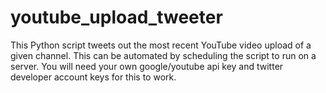 # youtube_upload_tweeter
This Python script tweets out the most recent YouTube video upload of a given channel. This can be automated by scheduling the script to run on a server.
You will need your own google/youtube api key and twitter developer account keys for this to work.
